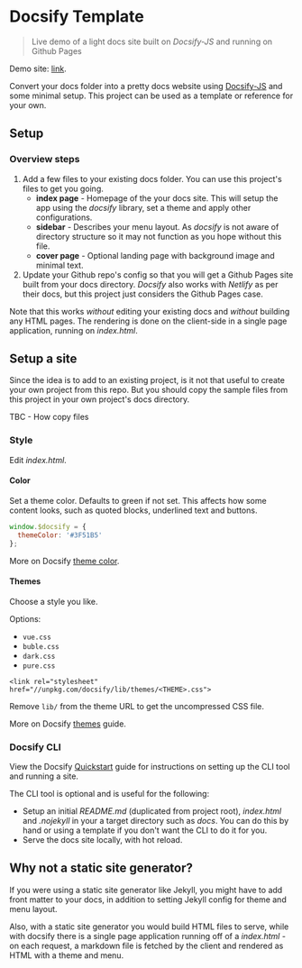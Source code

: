 # Docsify Template
> Live demo of a light docs site built on _Docsify-JS_ and running on Github Pages

Demo site: [link](https://michaelcurrin.github.io/docsify-template/#/).

Convert your docs folder into a pretty docs website using [Docsify-JS](https://docsify.js.org/) and some minimal setup. This project can be used as a template or reference for your own.


## Setup

### Overview steps

1. Add a few files to your existing docs folder. You can use this project's files to get you going.
    - **index page** - Homepage of the your docs site. This will setup the app using the _docsify_ library, set a theme and apply other configurations.
    - **sidebar** - Describes your menu layout. As _docsify_ is not aware of directory structure so it may not function as you hope without this file.
    - **cover page** - Optional landing page with background image and minimal text.
2. Update your Github repo's config so that you will get a Github Pages site built from your docs directory. _Docsify_ also works with _Netlify_ as per their docs, but this project just considers the Github Pages case.

Note that this works _without_ editing your existing docs and _without_ building any HTML pages. The rendering is done on the client-side in a single page application, running on _index.html_.


## Setup a site

Since the idea is to add to an existing project, is it not that useful to create your own project from this repo. But you should copy the sample files from this project in your own project's docs directory.

TBC - How copy files


### Style

Edit _index.html_.

#### Color

Set a theme color. Defaults to green if not set. This affects how some content looks, such as quoted blocks, underlined text and buttons.

```js
window.$docsify = {
  themeColor: '#3F51B5'
};
```

More on Docsify [theme color](https://docsify.js.org/#/configuration?id=themecolor).

#### Themes

Choose a style you like.

Options:

- `vue.css`
- `buble.css`
- `dark.css`
- `pure.css`

`<link rel="stylesheet" href="//unpkg.com/docsify/lib/themes/<THEME>.css">`

Remove `lib/` from the theme URL to get the uncompressed CSS file.

More on Docsify [themes](https://docsify.js.org/#/themes?id=themes) guide.


### Docsify CLI

View the Docsify [Quickstart](https://docsify.js.org/#/quickstart) guide for instructions on setting up the CLI tool and running a site.

The CLI tool is optional and is useful for the following:
- Setup an initial _README.md_ (duplicated from project root), _index.html_ and _.nojekyll_ in your a target directory such as _docs_. You can do this by hand or using a template if you don't want the CLI to do it for you.
- Serve the docs site locally, with hot reload.


## Why not a static site generator?

If you were using a static site generator like Jekyll, you might have to add front matter to your docs, in addition to setting Jekyll config for theme and menu layout.

Also, with a static site generator you would build HTML files to serve, while with docsify there is a single page application running off of a _index.html_ - on each request, a markdown file is fetched by the client and rendered as HTML with a theme and menu.
